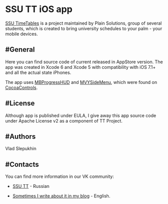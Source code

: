 SSU TT iOS app
=============

[SSU TimeTables](http://vk.com/ssutt) is a project maintained by Plain Solutions, group of several students, which is created to bring university schedules to your palm - your mobile devices.


#General
---

Here you can find source code of current released in AppStore version. The app was created in Xcode 6 and Xcode 5 with compatibility with iOS 7.1+ and all the actual state iPhones.

The app uses [MBProgressHUD](https://github.com/jdg/MBProgressHUD) and [MVYSideMenu](https://github.com/mobivery/MVYSideMenu), which were found on [CocoaControls](http://cocoacontrols.com).

#License
----
Although app is published under EULA, I give away this app source code under Apache License v2 as a component of TT Project. 

#Authors
----
Vlad Slepukhin

#Contacts
----
You can find more information in our VK community:

* [SSU TT](http://vk.com/ssutt) - Russian

* [Sometimes I write about it in my blog](http://fau.im) - English.